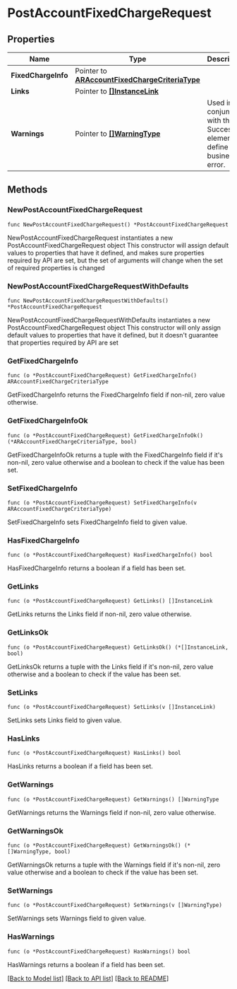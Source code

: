 # PostAccountFixedChargeRequest

## Properties

Name | Type | Description | Notes
------------ | ------------- | ------------- | -------------
**FixedChargeInfo** | Pointer to [**ARAccountFixedChargeCriteriaType**](ARAccountFixedChargeCriteriaType.md) |  | [optional] 
**Links** | Pointer to [**[]InstanceLink**](InstanceLink.md) |  | [optional] 
**Warnings** | Pointer to [**[]WarningType**](WarningType.md) | Used in conjunction with the Success element to define a business error. | [optional] 

## Methods

### NewPostAccountFixedChargeRequest

`func NewPostAccountFixedChargeRequest() *PostAccountFixedChargeRequest`

NewPostAccountFixedChargeRequest instantiates a new PostAccountFixedChargeRequest object
This constructor will assign default values to properties that have it defined,
and makes sure properties required by API are set, but the set of arguments
will change when the set of required properties is changed

### NewPostAccountFixedChargeRequestWithDefaults

`func NewPostAccountFixedChargeRequestWithDefaults() *PostAccountFixedChargeRequest`

NewPostAccountFixedChargeRequestWithDefaults instantiates a new PostAccountFixedChargeRequest object
This constructor will only assign default values to properties that have it defined,
but it doesn't guarantee that properties required by API are set

### GetFixedChargeInfo

`func (o *PostAccountFixedChargeRequest) GetFixedChargeInfo() ARAccountFixedChargeCriteriaType`

GetFixedChargeInfo returns the FixedChargeInfo field if non-nil, zero value otherwise.

### GetFixedChargeInfoOk

`func (o *PostAccountFixedChargeRequest) GetFixedChargeInfoOk() (*ARAccountFixedChargeCriteriaType, bool)`

GetFixedChargeInfoOk returns a tuple with the FixedChargeInfo field if it's non-nil, zero value otherwise
and a boolean to check if the value has been set.

### SetFixedChargeInfo

`func (o *PostAccountFixedChargeRequest) SetFixedChargeInfo(v ARAccountFixedChargeCriteriaType)`

SetFixedChargeInfo sets FixedChargeInfo field to given value.

### HasFixedChargeInfo

`func (o *PostAccountFixedChargeRequest) HasFixedChargeInfo() bool`

HasFixedChargeInfo returns a boolean if a field has been set.

### GetLinks

`func (o *PostAccountFixedChargeRequest) GetLinks() []InstanceLink`

GetLinks returns the Links field if non-nil, zero value otherwise.

### GetLinksOk

`func (o *PostAccountFixedChargeRequest) GetLinksOk() (*[]InstanceLink, bool)`

GetLinksOk returns a tuple with the Links field if it's non-nil, zero value otherwise
and a boolean to check if the value has been set.

### SetLinks

`func (o *PostAccountFixedChargeRequest) SetLinks(v []InstanceLink)`

SetLinks sets Links field to given value.

### HasLinks

`func (o *PostAccountFixedChargeRequest) HasLinks() bool`

HasLinks returns a boolean if a field has been set.

### GetWarnings

`func (o *PostAccountFixedChargeRequest) GetWarnings() []WarningType`

GetWarnings returns the Warnings field if non-nil, zero value otherwise.

### GetWarningsOk

`func (o *PostAccountFixedChargeRequest) GetWarningsOk() (*[]WarningType, bool)`

GetWarningsOk returns a tuple with the Warnings field if it's non-nil, zero value otherwise
and a boolean to check if the value has been set.

### SetWarnings

`func (o *PostAccountFixedChargeRequest) SetWarnings(v []WarningType)`

SetWarnings sets Warnings field to given value.

### HasWarnings

`func (o *PostAccountFixedChargeRequest) HasWarnings() bool`

HasWarnings returns a boolean if a field has been set.


[[Back to Model list]](../README.md#documentation-for-models) [[Back to API list]](../README.md#documentation-for-api-endpoints) [[Back to README]](../README.md)


